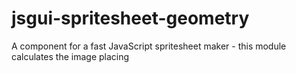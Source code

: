 jsgui-spritesheet-geometry
==========================

A component for a fast JavaScript spritesheet maker - this module calculates the image placing